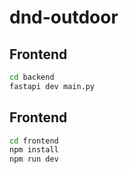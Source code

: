 # dnd-outdoor


## Frontend
```bash
cd backend
fastapi dev main.py
```


## Frontend
```bash
cd frontend
npm install
npm run dev
```